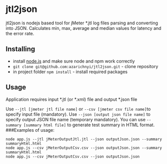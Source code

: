 jtl2json
================

jtl2json is nodejs based tool for jMeter *.jtl log files parsing and converting into JSON. Calculates min, max, average and median values for latency and the error rate.

Installing
------------------------------------------------
- install [node.js](http://nodejs.org/download/) and make sure node and npm work correctly
- `git clone git@github.com:azarichnyi/jtl2json.git` - clone repository
- in project folder `npm install` - install required packages 

Usage
------------------------------------------------

Application requires input *.jtl (or *.xml) file and output *.json file

Use ```--jtl [jmeter jtl file name]``` or ```--csv [jmeter csv file name]```to specify input file (mandatory).
Use ```--json [output json file name]``` to specify output JSON file name (temporary mandatory). You can
use ```--summary [summary html file]``` to generate test summary in HTML format.
###Examples of usage:

	node app.js --jtl jMeterOutputJtl.jtl --json outputJson.json --summary summaryHtml.html
	node app.js --csv jMeterOutputCsv.csv --json outputJson.json --summary summaryHtml.html
	node app.js --csv jMeterOutputCsv.csv --json outputJson.json 

